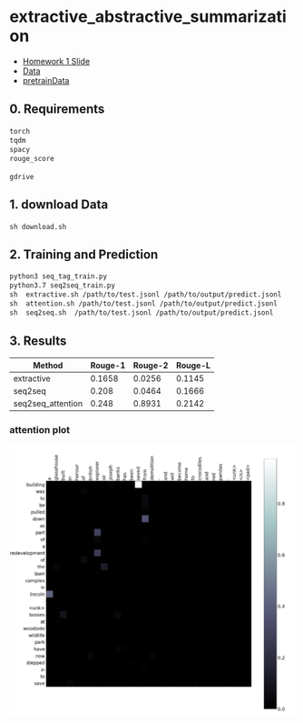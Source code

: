 # extractive_abstractive_summarization
* [Homework 1 Slide](https://docs.google.com/presentation/d/1omvZRbcbpo1gQ2hlktPV9gZzuAfEHcsJa18IoytgQjk/edit#slide=id.g8130877143_0_0)
* [Data](https://drive.google.com/drive/folders/1L_ayPqKlm6KmimjTHvheLQgm2EZfajh4)
* [pretrainData](https://drive.google.com/drive/folders/1xIU1EoUf0P5z0tRmcVH5zz7APwFZ4BWe)

## 0. Requirements
```
torch
tqdm
spacy
rouge_score

gdrive
```
## 1. download Data
```
sh download.sh
```
## 2. Training and Prediction
```
python3 seq_tag_train.py 
python3.7 seq2seq_train.py
sh  extractive.sh /path/to/test.jsonl /path/to/output/predict.jsonl
sh  attention.sh /path/to/test.jsonl /path/to/output/predict.jsonl
sh  seq2seq.sh  /path/to/test.jsonl /path/to/output/predict.jsonl
```

## 3. Results

| Method | Rouge-1 | Rouge-2 | Rouge-L | 
| --- | --------- | ------ | ------- | 
| extractive      | 0.1658 | 0.0256 |0.1145            |
| seq2seq      | 0.208 |  0.0464 | 0.1666 |
| seq2seq_attention      | 0.248         | 0.8931 | 0.2142  |

### attention plot

<img src='./result/attn_plot.PNG'>






